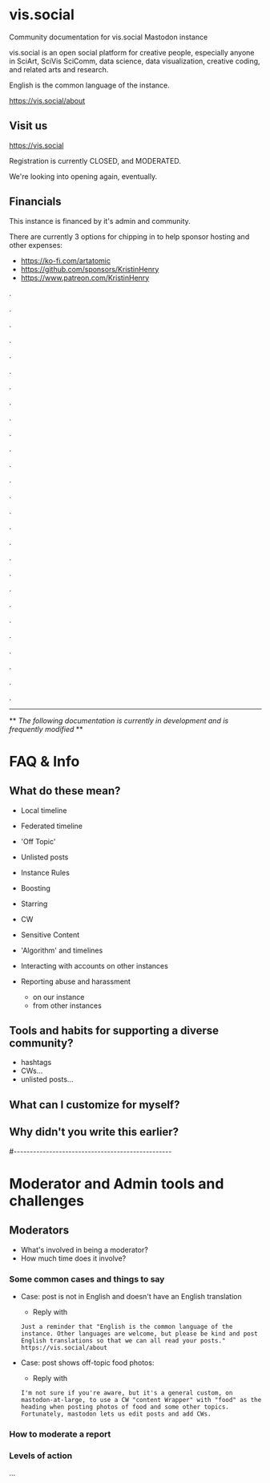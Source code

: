 # vis.social
Community documentation for vis.social Mastodon instance

vis.social is an open social platform for creative people, especially anyone in SciArt, SciVis SciComm, data science, data visualization, creative coding, and related arts and research. 

English is the common language of the instance. 

https://vis.social/about

## Visit us 
https://vis.social

Registration is currently CLOSED, and MODERATED.

We're looking into opening again, eventually.


## Financials

This instance is financed by it's admin and community.

There are currently 3 options for chipping in to help sponsor hosting and other expenses:
* https://ko-fi.com/artatomic
* https://github.com/sponsors/KristinHenry
* https://www.patreon.com/KristinHenry



.


.


.


.


.


.


.


.



.


.


.


.


.


.


.


.


.


.


.


.


.


.


.


.


.


.


.

----------------------------------------------------------
** *The following documentation is currently in development and is frequently modified* **

# FAQ & Info

## What do these mean?

* Local timeline

* Federated timeline

* 'Off Topic'

* Unlisted posts

* Instance Rules

* Boosting

* Starring

* CW 

* Sensitive Content

* 'Algorithm' and timelines

* Interacting with accounts on other instances

* Reporting abuse and harassment
	* on our instance
	* from other instances


## Tools and habits for supporting a diverse community?
* hashtags
* CWs...
* unlisted posts...

## What can I customize for myself?



## Why didn't you write this earlier?


#-------------------------------------------------

# Moderator and Admin tools and challenges

## Moderators

* What's involved in being a moderator?
* How much time does it involve?


### Some common cases and things to say

* Case: post is not in English and doesn't have an English translation

	* Reply with 
	```
	Just a reminder that "English is the common language of the instance. Other languages are welcome, but please be kind and post English translations so that we can all read your posts."  https://vis.social/about
	```


* Case: post shows off-topic food photos:
	* Reply with
	```
	I'm not sure if you're aware, but it's a general custom, on mastodon-at-large, to use a CW "content Wrapper" with "food" as the heading when posting photos of food and some other topics. 
	Fortunately, mastodon lets us edit posts and add CWs.
	```


### How to moderate a report

### Levels of action
...

